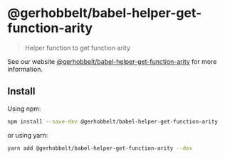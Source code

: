 # @gerhobbelt/babel-helper-get-function-arity

> Helper function to get function arity

See our website [@gerhobbelt/babel-helper-get-function-arity](https://babeljs.io/docs/en/next/babel-helper-get-function-arity.html) for more information.

## Install

Using npm:

```sh
npm install --save-dev @gerhobbelt/babel-helper-get-function-arity
```

or using yarn:

```sh
yarn add @gerhobbelt/babel-helper-get-function-arity --dev
```
